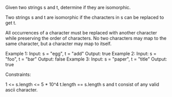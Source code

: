 Given two strings s and t, determine if they are isomorphic.

Two strings s and t are isomorphic if the characters in s can be replaced to
get t.

All occurrences of a character must be replaced with another character while
preserving the order of characters. No two characters may map to the same
character, but a character may map to itself.


Example 1:
Input: s = "egg", t = "add"
Output: true
Example 2:
Input: s = "foo", t = "bar"
Output: false
Example 3:
Input: s = "paper", t = "title"
Output: true


Constraints:


1 <= s.length <= 5 * 10^4
t.length == s.length
s and t consist of any valid ascii character.




